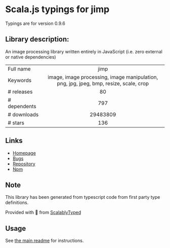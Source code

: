 
# Scala.js typings for jimp

Typings are for version 0.9.6

## Library description:
An image processing library written entirely in JavaScript (i.e. zero external or native dependencies)

|                    |                 |
| ------------------ | :-------------: |
| Full name          | jimp |
| Keywords           | image, image processing, image manipulation, png, jpg, jpeg, bmp, resize, scale, crop |
| # releases         | 80 |
| # dependents       | 797 |
| # downloads        | 29483809 |
| # stars            | 136 |

## Links
- [Homepage](https://github.com/oliver-moran/jimp#readme)
- [Bugs](https://github.com/oliver-moran/jimp/issues)
- [Repository](https://github.com/oliver-moran/jimp)
- [Npm](https://www.npmjs.com/package/jimp)
    


## Note
This library has been generated from typescript code from first party type definitions.

Provided with :purple_heart: from [ScalablyTyped](https://github.com/oyvindberg/ScalablyTyped)

## Usage
See [the main readme](../../readme.md) for instructions.


